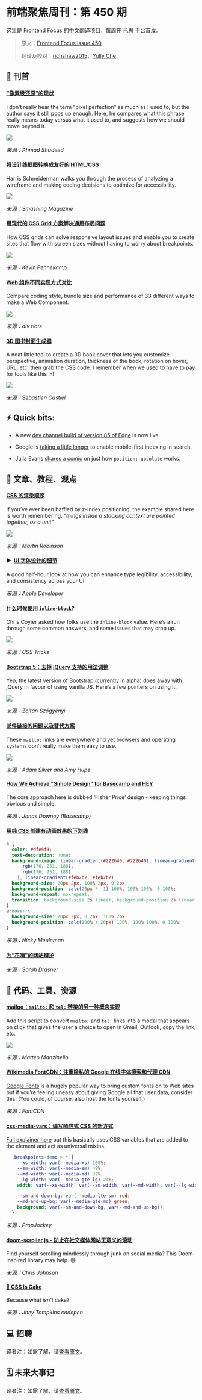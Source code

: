 # 前端聚焦周刊：第 450 期

这里是 [Frontend Focus](https://frontendfoc.us/latest) 的中文翻译项目，每周在 [己思](https://ohmyrss.com/?fef) 平台首发。

> 原文：[Frontend Focus issue 450](https://frontendfoc.us/issues/450)
> 
> 翻译及校对：[richshaw2015](https://github.com/richshaw2015)，[Yully Che](https://github.com/chechebecomestrong)

## 🚀 刊首

#### [“像素级还原”的现状](https://frontendfoc.us/link/92203/rss "ishadeed.com")

I don’t really hear the term “pixel perfection” as much as I used to, but the author says it still pops up enough. Here, he compares what this phrase really means today versus what it used to, and suggests how we should move beyond it.

[![](https://res.cloudinary.com/cpress/image/upload/w_1280,e_sharpen:60/v1595420717/pc6cfsrfbfaawi4uddep.jpg)](https://frontendfoc.us/link/92203/rss)

*来源：Ahmad Shadeed*

#### [将设计线框图转换成友好的 HTML/CSS](https://frontendfoc.us/link/92204/rss "www.smashingmagazine.com")

Harris Schneiderman walks you through the process of analyzing a wireframe and making coding decisions to optimize for accessibility.

![](https://res.cloudinary.com/indysigner/image/fetch/f_auto,q_auto/w_2000/https://cloud.netlifyusercontent.com/assets/344dbf88-fdf9-42bb-adb4-46f01eedd629/c6c1e5f9-ce03-4c94-82aa-b4b754f2d766/audio-player-controls-screenshot-image.png)

*来源：Smashing Magazine*

#### [用现代的 CSS Grid 方案解决通用布局问题](https://frontendfoc.us/link/92206/rss "vycke.dev")

How CSS grids can solve responsive layout issues and enable you to create sites that flow with screen sizes without having to worry about breakpoints.

![](https://vycke.dev/img/css-grid-article.png)

*来源：Kevin Pennekamp*

#### [Web 组件不同实现方式对比](https://frontendfoc.us/link/92207/rss "webcomponents.dev")

Compare coding style, bundle size and performance of 33 different ways to make a Web Component.

![](https://webcomponents.dev/blog/images/pencils3.jpg)

*来源：div riots*

#### [3D 图书封面生成器](https://frontendfoc.us/link/92235/rss "3d-book-css.netlify.app")

A neat little tool to create a 3D book cover that lets you customize perspective, animation duration, thickness of the book, rotation on hover, URL, etc. then grab the CSS code. I remember when we used to have to pay for tools like this :-)

[![](https://res.cloudinary.com/cpress/image/upload/w_1280,e_sharpen:60/v1595426328/dafyt9ge7vuqit6fbyid.png)](https://frontendfoc.us/link/92235/rss)

*来源：Sebastien Castiel*

## ⚡️ Quick bits:

*   A new [dev channel build of version 85 of Edge](https://frontendfoc.us/link/92208/rss) is now live.

*   Google is [taking a little longer](https://frontendfoc.us/link/92209/rss) to enable mobile-first indexing in search.

*   Julia Evans [shares a comic](https://frontendfoc.us/link/92210/rss) on just how `position: absolute` works.

## 📙 文章、教程、观点

#### [CSS 的渲染顺序](https://frontendfoc.us/link/92214/rss "abandonedwig.info")

If you’ve ever been baffled by z-index positioning, the example shared here is worth remembering. “_things inside a stacking context are painted together, as a unit_”

[![](https://res.cloudinary.com/cpress/image/upload/w_1280,e_sharpen:60/v1595426482/lripqomkydwktkms1nmy.png)](https://frontendfoc.us/link/92214/rss)

*来源：Martin Robinson*

#### ▶  [UI 字体设计的细节](https://frontendfoc.us/link/92215/rss "developer.apple.com")

A good half-hour look at how you can enhance type legibility, accessibility, and consistency across your UI.

*来源：Apple Developer*

#### [什么时候使用 `inline-block`?](https://frontendfoc.us/link/92217/rss "css-tricks.com")

Chris Coyier asked how folks use the `inline-block` value. Here’s a run through some common answers, and some issues that may crop up.

![](https://i1.wp.com/css-tricks.com/wp-content/uploads/2020/07/Screen-Shot-2020-07-09-at-6.31.17-AM.png?w=728&ssl=1)

*来源：CSS Tricks*

#### [Bootstrap 5：去掉 jQuery 支持的用法调整](https://frontendfoc.us/link/92218/rss "themesberg.com")

Yep, the latest version of Bootstrap (currently in alpha) does away with jQuery in favour of using vanilla JS. Here’s a few pointers on using it.

![](https://themesberg.s3.us-east-2.amazonaws.com/public/posts/bootstrap-5-tutorial/bootstrap-5-tutorial.jpg)

*来源：Zoltán Szőgyényi*

#### [邮件链接的问题以及替代方案](https://frontendfoc.us/link/92219/rss "adamsilver.io")

These `mailto:` links are everywhere and yet browsers and operating systems don’t really make them easy to use.

![](https://adamsilver.io/assets/images/the-trouble-with-mailto-email-links-and-what-to-do-instead/mailto3.png)

*来源：Adam Silver and Amy Hupe*

#### [How We Achieve "Simple Design" for Basecamp and HEY](https://frontendfoc.us/link/92220/rss "m.signalvnoise.com")

The core approach here is dubbed ‘Fisher Price’ design - keeping things obvious and simple.

*来源：Jonas Downey (Basecamp)*

#### [用纯 CSS 创建有动画效果的下划线](https://frontendfoc.us/link/92221/rss "nickymeuleman.netlify.app")

```css
a {
  color: #dfe5f3;
  text-decoration: none;
  background-image: linear-gradient(#222b40, #222b40), linear-gradient(
      rgb(176, 251, 188),
      rgb(176, 251, 188)
    ), linear-gradient(#feb2b2, #feb2b2);
  background-size: 20px 2px, 100% 2px, 0 2px;
  background-position: calc(20px * -1) 100%, 100% 100%, 0 100%;
  background-repeat: no-repeat;
  transition: background-size 2s linear, background-position 2s linear;
}
a:hover {
  background-size: 20px 2px, 0 2px, 100% 2px;
  background-position: calc(100% + 20px) 100%, 100% 100%, 0 100%;
}
```

*来源：Nicky Meuleman*

#### [为“花哨”的网站辩护](https://frontendfoc.us/link/92222/rss "css-tricks.com")

*来源：Sarah Drasner*

## 🔧 代码、工具、资源

#### [mailgo：`mailto:` 和 `tel:` 链接的另一种概念实现](https://frontendfoc.us/link/92228/rss "mailgo.dev")

Add this script to convert `mailto:` and `tel:` links into a modal that appears on click that gives the user a choice to open in Gmail, Outlook, copy the link, etc.

[![](https://res.cloudinary.com/cpress/image/upload/w_1280,e_sharpen:60/v1595426098/hagubcyriitzc3x2cbbs.png)](https://frontendfoc.us/link/92228/rss)

*来源：Matteo Manzinello*

#### [Wikimedia FontCDN：注重隐私的 Google 在线字体搜索和代理 CDN](https://frontendfoc.us/link/92225/rss "fontcdn.toolforge.org")

[Google Fonts](https://frontendfoc.us/link/92226/rss) is a hugely popular way to bring custom fonts on to Web sites but if you’re feeling uneasy about giving Google all that user data, consider this. (You could, of course, also host the fonts yourself.)

*来源：FontCDN*

#### [css-media-vars：编写响应式 CSS 的新方式](https://frontendfoc.us/link/92223/rss "github.com")

[Full explainer here](https://frontendfoc.us/link/92224/rss) but this basically uses CSS variables that are added to the <html> element and act as universal mixins.

```css
  .breakpoints-demo > * {
    --xs-width: var(--media-xs) 100%;
    --sm-width: var(--media-sm) 49%;
    --md-width: var(--media-md) 32%;
    --lg-width: var(--media-gte-lg) 24%;
    width: var(--xs-width, var(--sm-width, var(--md-width, var(--lg-width))));

    --sm-and-down-bg: var(--media-lte-sm) red;
    --md-and-up-bg: var(--media-gte-md) green;
    background: var(--sm-and-down-bg, var(--md-and-up-bg));
  }
```

*来源：PropJockey*

#### [doom-scroller.js - 防止在社交媒体网站无意义的滚动](https://frontendfoc.us/link/92229/rss "defaced.dev")

Find yourself scrolling mindlessly through junk on social media? This Doom-inspired library may help. 😅

*来源：Chris Johnson*

#### [🍰 CSS Is Cake](https://frontendfoc.us/link/92230/rss "codepen.io")

Because what _isn’t_ cake?

*来源：Jhey Tompkins codepen*

## 💻 招聘

译者注：如需了解，请[查看原文](https://frontendfoc.us/issues/450)。

## 🗓 未来大事记

译者注：如需了解，请[查看原文](https://frontendfoc.us/issues/450)。

